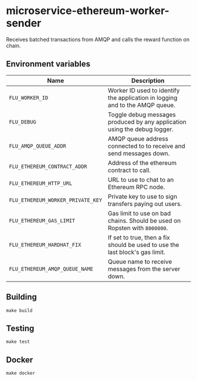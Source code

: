 
# microservice-ethereum-worker-sender

Receives batched transactions from AMQP and calls the reward function
on chain.

## Environment variables

|               Name                |                                  Description
|-----------------------------------|-------------------------------------------------------------------------------|
| `FLU_WORKER_ID`                   | Worker ID used to identify the application in logging and to the AMQP queue.  |
| `FLU_DEBUG`                       | Toggle debug messages produced by any application using the debug logger.     |
| `FLU_AMQP_QUEUE_ADDR`             | AMQP queue address connected to to receive and send messages down.            |
| `FLU_ETHEREUM_CONTRACT_ADDR`      | Address of the ethereum contract to call.                                     |
| `FLU_ETHEREUM_HTTP_URL`           | URL to use to chat to an Ethereum RPC node.                                   |
| `FLU_ETHEREUM_WORKER_PRIVATE_KEY` | Private key to use to sign transfers paying out users.                        |
| `FLU_ETHEREUM_GAS_LIMIT`          | Gas limit to use on bad chains. Should be used on Ropsten with `8000000`.     |
| `FLU_ETHEREUM_HARDHAT_FIX`        | If set to true, then a fix should be used to use the last block's gas limit.  |
| `FLU_ETHEREUM_AMQP_QUEUE_NAME`    | Queue name to receive messages from the server down.                          |

## Building

    make build

## Testing

    make test

## Docker

    make docker

